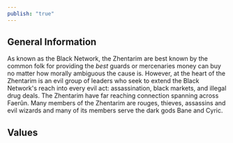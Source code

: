 ```yaml
---
publish: "true"
---
```

## General Information
As known as the Black Network, the Zhentarim are best known by the common folk for providing the *best* guards or mercenaries money can buy no matter how morally ambiguous the cause is. However, at the heart of the Zhentarim is an evil group of leaders who seek to extend the Black Network's  reach into every evil act: assassination, black markets, and illegal drug deals. The Zhentarim have far reaching connection spanning across Faerûn. Many members of the Zhentarim are rouges, thieves, assassins and evil wizards and many of its members serve the dark gods Bane and Cyric.

## Values
